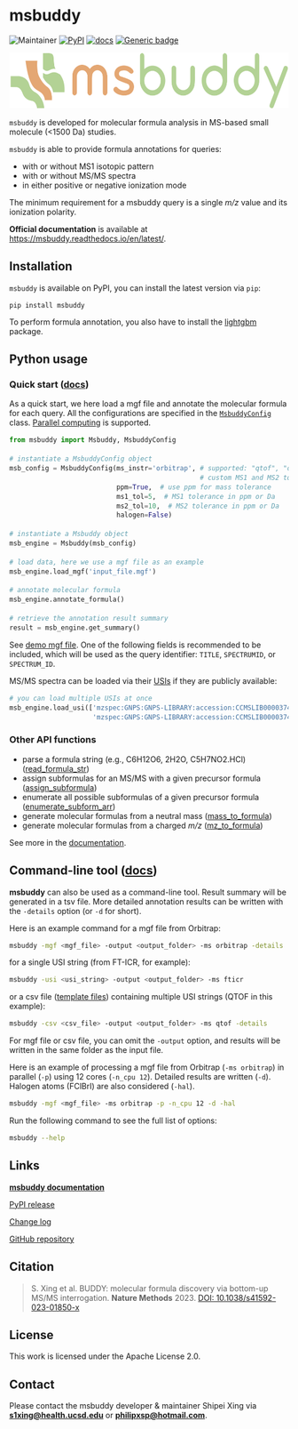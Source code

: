 # msbuddy
![Maintainer](https://img.shields.io/badge/maintainer-Shipei_Xing-blue)
[![PyPI](https://img.shields.io/pypi/v/msbuddy?color=green)](https://pypi.org/project/msbuddy/)
[![docs](https://readthedocs.org/projects/msbuddy/badge/?version=latest)](https://msbuddy.readthedocs.io/en/latest/?badge=latest)
[![Generic badge](https://img.shields.io/badge/msbuddy-mass_spec_tools-<COLOR>.svg)](https://github.com/Philipbear/msbuddy)

<p align="center">
  <img src="https://github.com/Philipbear/msbuddy/blob/main/logo/logo.svg" alt="Sample Image" height="100"/>
</p>


`msbuddy` is developed for molecular formula analysis in MS-based small molecule (<1500 Da) studies.

`msbuddy` is able to provide formula annotations for queries:
  * with or without MS1 isotopic pattern 
  * with or without MS/MS spectra
  * in either positive or negative ionization mode

The minimum requirement for a msbuddy query is a single _m/z_ value and its ionization polarity.

**Official documentation**  is available at https://msbuddy.readthedocs.io/en/latest/.



## Installation
`msbuddy` is available on PyPI, you can install the latest version via `pip`:
```commandline
pip install msbuddy
```
To perform formula annotation, you also have to install the [lightgbm](https://github.com/microsoft/LightGBM/tree/master/python-package) package.

## Python usage 

### Quick start ([docs](https://msbuddy.readthedocs.io/en/latest/quickstart.html))
As a quick start, we here load a mgf file and annotate the molecular formula for each query.
All the configurations are specified in the [`MsbuddyConfig`](https://msbuddy.readthedocs.io/en/latest/pyapi.html#msbuddy.MsbuddyConfig) class.
[Parallel computing](https://msbuddy.readthedocs.io/en/latest/quickstart.html) is supported.

```python
from msbuddy import Msbuddy, MsbuddyConfig

# instantiate a MsbuddyConfig object
msb_config = MsbuddyConfig(ms_instr='orbitrap', # supported: "qtof", "orbitrap", "fticr" or None
                                                # custom MS1 and MS2 tolerance will be used if None
                           ppm=True,  # use ppm for mass tolerance
                           ms1_tol=5,  # MS1 tolerance in ppm or Da
                           ms2_tol=10,  # MS2 tolerance in ppm or Da
                           halogen=False)

# instantiate a Msbuddy object
msb_engine = Msbuddy(msb_config)

# load data, here we use a mgf file as an example
msb_engine.load_mgf('input_file.mgf')

# annotate molecular formula
msb_engine.annotate_formula()

# retrieve the annotation result summary
result = msb_engine.get_summary()
```
See [demo mgf file](https://github.com/Philipbear/msbuddy/tree/main/demo).
One of the following fields is recommended to be included, which will be used as the query identifier: `TITLE`, `SPECTRUMID`, or `SPECTRUM_ID`.


MS/MS spectra can be loaded via their [USIs](https://www.biorxiv.org/content/10.1101/2020.05.09.086066v2) if they are publicly available:
```python
# you can load multiple USIs at once
msb_engine.load_usi(['mzspec:GNPS:GNPS-LIBRARY:accession:CCMSLIB00003740036',
                     'mzspec:GNPS:GNPS-LIBRARY:accession:CCMSLIB00003740037'])
```

### Other API functions
- parse a formula string (e.g., C6H12O6, 2H2O, C5H7NO2.HCl) ([read_formula_str](https://msbuddy.readthedocs.io/en/latest/pyapi.html#read_formula_str))
- assign subformulas for an MS/MS with a given precursor formula ([assign_subformula](https://msbuddy.readthedocs.io/en/latest/pyapi.html#assign_subformula))
- enumerate all possible subformulas of a given precursor formula ([enumerate_subform_arr](https://msbuddy.readthedocs.io/en/latest/pyapi.html#enumerate_subform_arr))
- generate molecular formulas from a neutral mass ([mass_to_formula](https://msbuddy.readthedocs.io/en/latest/pyapi.html#mass_to_formula))
- generate molecular formulas from a charged _m/z_ ([mz_to_formula](https://msbuddy.readthedocs.io/en/latest/pyapi.html#mz_to_formula))

See more in the [documentation](https://msbuddy.readthedocs.io/en/latest/pyapi.html).

## Command-line tool ([docs](https://msbuddy.readthedocs.io/en/latest/cmdapi.html))

**msbuddy** can also be used as a command-line tool.
Result summary will be generated in a tsv file.
More detailed annotation results can be written with the `-details` option (or `-d` for short).

Here is an example command for a mgf file from Orbitrap:
```bash
msbuddy -mgf <mgf_file> -output <output_folder> -ms orbitrap -details
```
for a single USI string (from FT-ICR, for example):
```bash
msbuddy -usi <usi_string> -output <output_folder> -ms fticr
```
or a csv file ([template files](https://github.com/Philipbear/msbuddy/tree/main/demo)) containing multiple USI strings (QTOF in this example):
```bash
msbuddy -csv <csv_file> -output <output_folder> -ms qtof -details
```

For mgf file or csv file, you can omit the `-output` option, and results will be written in the same folder as the input file.


Here is an example of processing a mgf file from Orbitrap (`-ms orbitrap`) in parallel (`-p`) using 12 cores (`-n_cpu 12`). Detailed results are written (`-d`).
Halogen atoms (FClBrI) are also considered (`-hal`).
```bash
msbuddy -mgf <mgf_file> -ms orbitrap -p -n_cpu 12 -d -hal
```

Run the following command to see the full list of options:
```bash
msbuddy --help
```

## Links
[**msbuddy documentation**](https://msbuddy.readthedocs.io/en/latest/)

[PyPI release](https://pypi.org/project/msbuddy/)

[Change log](https://github.com/Philipbear/msbuddy/blob/main/changelog.md)

[GitHub repository](https://github.com/Philipbear/msbuddy)


##  Citation
> S. Xing et al. BUDDY: molecular formula discovery via bottom-up MS/MS interrogation. **Nature Methods** 2023. [DOI: 10.1038/s41592-023-01850-x](https://doi.org/10.1038/s41592-023-01850-x)


## License
This work is licensed under the Apache License 2.0.

## Contact
Please contact the msbuddy developer & maintainer Shipei Xing via **s1xing@health.ucsd.edu** or **philipxsp@hotmail.com**.
